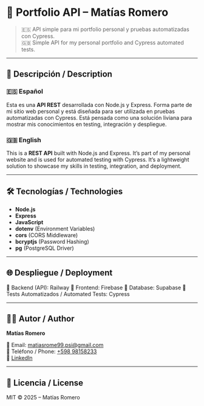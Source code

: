 # 🚀 Portfolio API – Matías Romero

> 🇪🇸 API simple para mi portfolio personal y pruebas automatizadas con Cypress.  
> 🇬🇧 Simple API for my personal portfolio and Cypress automated tests.

------------------------------------------------------------------

## 📌 Descripción / Description

### 🇪🇸 Español
Esta es una **API REST** desarrollada con Node.js y Express. Forma parte de mi sitio web personal y está diseñada para ser utilizada en pruebas automatizadas con Cypress. Está pensada como una solución liviana para mostrar mis conocimientos en testing, integración y despliegue.

### 🇬🇧 English
This is a **REST API** built with Node.js and Express. It’s part of my personal website and is used for automated testing with Cypress. It’s a lightweight solution to showcase my skills in testing, integration, and deployment.

------------------------------------------------------------------

## 🛠 Tecnologías / Technologies

- **Node.js**  
- **Express**  
- **JavaScript**  
- **dotenv** (Environment Variables)  
- **cors** (CORS Middleware)  
- **bcryptjs** (Password Hashing)  
- **pg** (PostgreSQL Driver)

------------------------------------------------------------------

## 🌐 Despliegue / Deployment
🚀 Backend (API): Railway
🎨 Frontend: Firebase
🌱 Database: Supabase
🧪 Tests Automatizados / Automated Tests: Cypress

------------------------------------------------------------------

## 👨‍💻 Autor / Author 
**Matías Romero**

📧 Email: [matiasrome99.psi@gmail.com](mailto:matiasrome99.psi@gmail.com)  
📱 Teléfono / Phone: [+598 98158233](https://wa.me/59898158233)  
🔗 [LinkedIn](https://www.linkedin.com/in/matias-romero-qa-testing/)

------------------------------------------------------------------

## 📃 Licencia / License

MIT © 2025 – Matías Romero